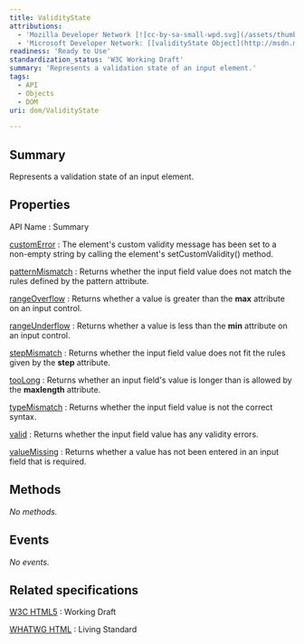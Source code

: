 ```yaml
---
title: ValidityState
attributions:
  - 'Mozilla Developer Network [![cc-by-sa-small-wpd.svg](/assets/thumb/8/8c/cc-by-sa-small-wpd.svg/120px-cc-by-sa-small-wpd.svg.png)](http://creativecommons.org/licenses/by-sa/3.0/us/): [[ValidityState](https://developer.mozilla.org/en-US/docs/Web/API/ValidityState) Article]'
  - 'Microsoft Developer Network: [[validityState Object](http://msdn.microsoft.com/en-us/library/ie/hh773263(v=vs.85).aspx) Article]'
readiness: 'Ready to Use'
standardization_status: 'W3C Working Draft'
summary: 'Represents a validation state of an input element.'
tags:
  - API
  - Objects
  - DOM
uri: dom/ValidityState

---
```

## Summary

Represents a validation state of an input element.

## Properties

API Name
:   Summary

[customError](/dom/ValidityState/customError)
:   The element's custom validity message has been set to a non-empty string by calling the element's setCustomValidity() method.

[patternMismatch](/dom/ValidityState/patternMismatch)
:   Returns whether the input field value does not match the rules defined by the pattern attribute.

[rangeOverflow](/dom/ValidityState/rangeOverflow)
:   Returns whether a value is greater than the **max** attribute on an input control.

[rangeUnderflow](/dom/ValidityState/rangeUnderflow)
:   Returns whether a value is less than the **min** attribute on an input control.

[stepMismatch](/dom/ValidityState/stepMismatch)
:   Returns whether the input field value does not fit the rules given by the **step** attribute.

[tooLong](/dom/ValidityState/tooLong)
:   Returns whether an input field's value is longer than is allowed by the **maxlength** attribute.

[typeMismatch](/dom/ValidityState/typeMismatch)
:   Returns whether the input field value is not the correct syntax.

[valid](/dom/ValidityState/valid)
:   Returns whether the input field value has any validity errors.

[valueMissing](/dom/ValidityState/valueMissing)
:   Returns whether a value has not been entered in an input field that is required.

## Methods

*No methods.*

## Events

*No events.*

## Related specifications

[W3C HTML5](http://www.w3.org/TR/html5/)
:   Working Draft

[WHATWG HTML](http://www.whatwg.org/specs/web-apps/current-work/multipage)
:   Living Standard
